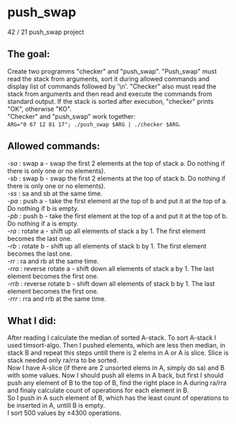 # push_swap
42 / 21 push_swap project
## The goal:  
Create two programms "checker" and "push_swap". "Push_swap" must read the stack from arguments, sort it during allowed commands and display list of commands followed by '\n'. "Checker" also must read the stack from arguments and then read and execute the commands from standard output. If the stack is sorted after execution, "checker" prints "OK", otherwise "KO".  
"Checker" and "push_swap" work together:  
`ARG="0 67 12 81 17"; ./push_swap $ARG | ./checker $ARG`. 
## Allowed commands:
-_sa_ : swap a - swap the first 2 elements at the top of stack a. Do nothing if there is only one or no elements).  
-_sb_ : swap b - swap the first 2 elements at the top of stack b. Do nothing if there is only one or no elements).  
-_ss_ : sa and sb at the same time.  
-_pa_ : push a - take the first element at the top of b and put it at the top of a. Do nothing if b is empty.  
-_pb_ : push b - take the first element at the top of a and put it at the top of b. Do nothing if a is empty.  
-_ra_ : rotate a - shift up all elements of stack a by 1. The first element becomes the last one.  
-_rb_ : rotate b - shift up all elements of stack b by 1. The first element becomes the last one.  
-_rr_ : ra and rb at the same time.  
-_rra_ : reverse rotate a - shift down all elements of stack a by 1. The last element becomes the first one.  
-_rrb_ : reverse rotate b - shift down all elements of stack b by 1. The last element becomes the first one.  
-_rrr_ : rra and rrb at the same time.  

## What I did:
After reading I calculate the median of sorted A-stack. To sort A-stack I used timsort-algo. Then I pushed elements, which are less then median, in stack B and repeat this steps untill there is 2 elems in A or A is slice. Slice is stack needed only ra/rra to be sorted.  
Now I have A-slice (if there are 2 unsorted elems in A, simply do sa) and B with some values. Now I should push all elems in A back, but first I should push any element of B to the top of B, find the right place in A during ra/rra and finaly calculate count of operations for each element in B.  
So I push in A such element of B, which has the least count of operations to be inserted in A, untill B is empty.  
I sort 500 values by ±4300 operations.
